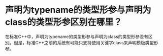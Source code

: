 # 声明为typename的类型形参与声明为class的类型形参区别在哪里？

在标准C++中，声明为typename的类型形参与声明为class的类型形参没有区别。但是，标准C++之前的系统有可能只支持使用关键字class来声明模板类型形参。